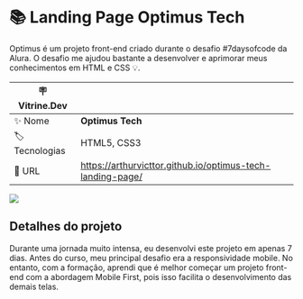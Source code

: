 # 📚 Landing Page Optimus Tech
Optimus é um projeto front-end criado durante o desafio #7daysofcode da Alura. O desafio me ajudou bastante a desenvolver e aprimorar meus conhecimentos em HTML e CSS 💡.


| :placard: Vitrine.Dev |     |
| -------------  | --- |
| :sparkles: Nome        | **Optimus Tech**
| :label: Tecnologias | HTML5, CSS3
| :rocket: URL         | https://arthurvicttor.github.io/optimus-tech-landing-page/

<!-- Inserir imagem com a #vitrinedev ao final do link -->
![](./assets/img/design-desktop.png#vitrinedev)

## Detalhes do projeto
Durante uma jornada muito intensa, eu desenvolvi este projeto em apenas 7 dias. Antes do curso, meu principal desafio era a responsividade mobile. No entanto, com a formação, aprendi que é melhor começar um projeto front-end com a abordagem Mobile First, pois isso facilita o desenvolvimento das demais telas.
